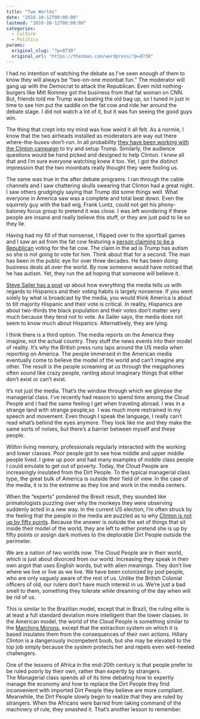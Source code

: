 ```yaml
---
title: "Two Worlds"
date: "2016-10-12T00:00:00"
lastmod: "2016-10-12T00:00:00"
categories:
  - Culture
  - Politics
params:
  original_slug: "?p=8730"
  original_url: "https://thezman.com/wordpress/?p=8730"
---
```


I had no intention of watching the debate as I’ve seen enough of them to
know they will always be “two-on-one moonbat fun.” The moderator will
gang up with the Democrat to attack the Republican. Even mild
nothing-burgers like Mitt Romney got the business from that fat woman on
CNN. But, friends told me Trump was beating the old bag up, so I tuned
in just in time to see him put the saddle on the fat cow and ride her
around the debate stage. I did not watch a lot of it, but it was fun
seeing the good guys win.

The thing that crept into my mind was how weird it all felt. As a
normie, I know that the two airheads installed as moderators are way out
there where-the-buses-don’t-run. In all probability <a
href="http://dailycaller.com/2016/10/11/nytcnbcs-john-harwood-advises-clinton-campaign-gloats-about-provoking-trump-at-debate/"
target="_blank">they have been working with the Clinton campaign</a> to
try and setup Trump. Similarly, the audience questions would be hand
picked and designed to help Clinton. I knew all that and I’m sure
everyone watching knew it too. Yet, I got the distinct impression that
the two moonbats really thought they were fooling us.

The same was true in the after debate programs. I ran through the cable
channels and I saw chattering skulls swearing that Clinton had a great
night. I saw others grudgingly saying that Trump did some things well.
What everyone in America saw was a complete and total beat down. Even
the squirrely guy with the bad wig, Frank Luntz, could not get his
phony-baloney focus group to pretend it was close. I was left wondering
if these people are insane and really believe this stuff, or they are
just paid to lie so they lie.

Having had my fill of that nonsense, I flipped over to the sportball
games and I saw an ad from the fat cow featuring a <a
href="http://www.thegatewaypundit.com/2016/10/lies-republican-hillary-clinton-ad-longtime-democrat-donor-video/"
target="_blank">person claiming to be a Republican</a> voting for the
fat cow. The claim in the ad is Trump has autism so she is not going to
vote for him. Think about that for a second. The man has been in the
public eye for over three decades. He has been doing business deals all
over the world. By now someone would have noticed that he has autism.
Yet, they run the ad hoping that someone will believe it.

<a
href="http://www.unz.com/isteve/pew-in-2016-latinos-view-republicans-more-favorably-than-in-2012/"
target="_blank">Steve Sailer has a post</a> up about how everything the
media tells us with regards to Hispanics and their voting habits is
largely nonsense. If you went solely by what is broadcast by the media,
you would think America is about to tilt majority Hispanic and their
vote is critical. In reality, Hispanics are about two-thirds the black
population and their votes don’t matter very much because they tend not
to vote. As Sailer says, the media does not seem to know much about
Hispanics. Alternatively, they are lying.

I think there is a third option. The media reports on the America they
imagine, not the actual country. They stuff the news events into their
model of reality. It’s why the British press runs laps around the US
media when reporting on America. The people immersed in the American
media eventually come to believe the model of the world and can’t
imagine any other. The result is the people screaming at us through the
megaphones often sound like crazy people, ranting about imaginary things
that either don’t exist or can’t exist.

It’s not just the media. That’s the window through which we glimpse the
managerial class. I’ve recently had reason to spend time among the Cloud
People and I had the same feeling I get when traveling abroad. I was in
a strange land with strange people,so  I was much more restrained in my
speech and movement. Even though I speak the language, I really can’t
read what’s behind the eyes anymore. They look like me and they make the
same sorts of noises, but there’s a barrier between myself and these
people.

Within living memory, professionals regularly interacted with the
working and lower classes. Poor people got to see how middle and upper
middle people lived. I grew up poor and had many examples of middle
class people I could emulate to get out of poverty. Today, the Cloud
People are increasingly insulated from the Dirt People. To the typical
managerial class type, the great bulk of America is outside their field
of view. In the case of the media, it is to the extreme as they live and
work in the media centers.

When the “experts” pondered the Brexit result, they sounded like
primatologists puzzling over why the monkeys they were observing
suddenly acted in a new way. In the current US election, I’m often
struck by the feeling that the people in the media are puzzled as to why
<a href="https://www.youtube.com/watch?v=YrO7KDMfx_0"
target="_blank">Clinton is not up by fifty points</a>. Because the
answer is outside the set of things that sit inside their model of the
world, they are left to either pretend she is up by fifty points or
assign dark motives to the deplorable Dirt People outside the perimeter.

We are a nation of two worlds now. The Cloud People are in their world,
which is just about divorced from our world. Increasing they speak in
their own argot that uses English words, but with alien meanings. They
don’t live where we live or live as we live. We have been colonized by
pod people, who are only vaguely aware of the rest of us. Unlike the
British Colonial officers of old, our rulers don’t have much interest in
us. We’re just a bad smell to them, something they tolerate while
dreaming of the day when will be rid of us.

This is similar to the Brazilian model, except that in Brazil, the
ruling elite is at least a full standard deviation more intelligent than
the lower classes. In the American model, the world of the Cloud People
is something similar to the <a
href="http://mysite.du.edu/~treddell/3780/Kornbluth_The-Marching-Morons.pdf"
target="_blank">Marching Morons</a>, except that the extraction system
on which it is based insulates them from the consequences of their own
actions. Hillary Clinton is a dangerously incompetent boob, but she may
be elevated to the top job simply because the system protects her and
repels even well-heeled challengers.

One of the lessons of Africa in the mid-20th century is that people
prefer to be ruled poorly by their own, rather than expertly by
strangers. The Managerial class spends all of its time debating how to
expertly manage the economy and how to replace the Dirt People they find
inconvenient with imported Dirt People they believe are more compliant.
Meanwhile, the Dirt People slowly begin to realize that they are ruled
by strangers. When the Africans were barred from taking command of the
machinery of rule, they smashed it. That’s another lesson to remember.
